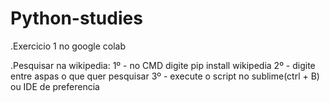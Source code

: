 # Python-studies
.Exercicio 1 no google colab

.Pesquisar na wikipedia:
1º - no CMD digite pip install wikipedia
2º - digite entre aspas o que quer pesquisar
3º - execute o script no sublime(ctrl + B) ou IDE de preferencia
